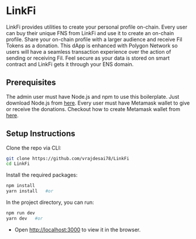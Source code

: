 # LinkFi
LinkFi provides utilities to create your personal profile on-chain. Every user can buy their unique FNS from LinkFi and use it to create an on-chain profile. Share your on-chain profile with a larger audience and receive Fil Tokens as a donation. This dApp is enhanced with Polygon Network so users will have a seamless transaction experience over the action of sending or receiving Fil. Feel secure as your data is stored on smart contract and LinkFi gets it through your ENS domain.


## Prerequisites

The admin user must have Node.js and npm to use this boilerplate. Just download Node.js from [here](https://nodejs.org/en/download/). Every user must have Metamask wallet to give or receive the donations. Checkout how to create Metamask wallet from [here](https://metamask.io/download/).

## Setup Instructions

Clone the repo via CLI:
```sh
git clone https://github.com/vrajdesai78/LinkFi
cd LinkFi
```

Install the required packages:
```sh
npm install 
yarn install   #or
```

In the project directory, you can run:
```sh
npm run dev
yarn dev   #or
```

- Open [http://localhost:3000](http://localhost:3000) to view it in the browser.
